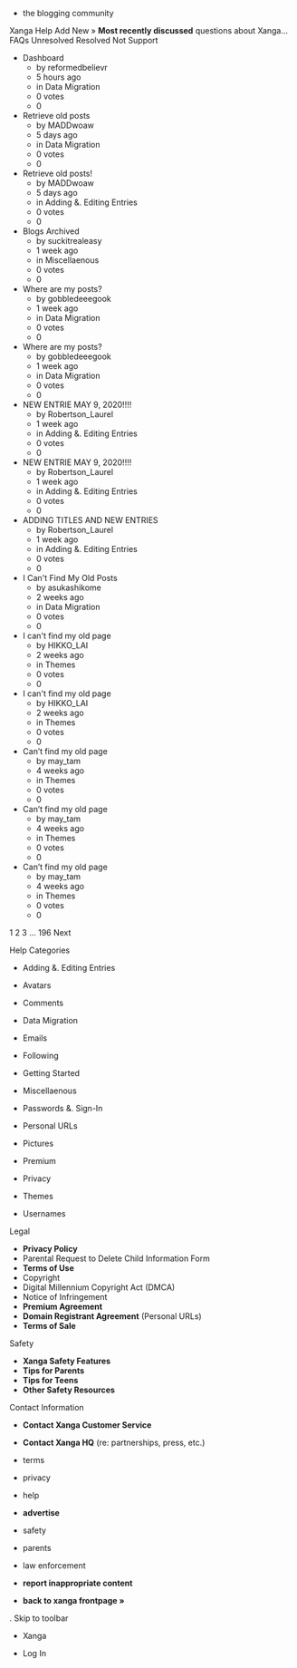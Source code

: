 *   the blogging community

Xanga Help Add New » **Most recently discussed** questions about Xanga… FAQs Unresolved Resolved Not Support

*   Dashboard
    *   by reformedbelievr
    *   5 hours ago
    *   in Data Migration
    *   0 votes
    *   0
*   Retrieve old posts
    *   by MADDwoaw
    *   5 days ago
    *   in Data Migration
    *   0 votes
    *   0
*   Retrieve old posts!
    *   by MADDwoaw
    *   5 days ago
    *   in Adding &. Editing Entries
    *   0 votes
    *   0
*   Blogs Archived
    *   by suckitrealeasy
    *   1 week ago
    *   in Miscellaenous
    *   0 votes
    *   0
*   Where are my posts?
    *   by gobbledeeegook
    *   1 week ago
    *   in Data Migration
    *   0 votes
    *   0
*   Where are my posts?
    *   by gobbledeeegook
    *   1 week ago
    *   in Data Migration
    *   0 votes
    *   0
*   NEW ENTRIE MAY 9, 2020!!!!
    *   by Robertson\_Laurel
    *   1 week ago
    *   in Adding &. Editing Entries
    *   0 votes
    *   0
*   NEW ENTRIE MAY 9, 2020!!!!
    *   by Robertson\_Laurel
    *   1 week ago
    *   in Adding &. Editing Entries
    *   0 votes
    *   0
*   ADDING TITLES AND NEW ENTRIES
    *   by Robertson\_Laurel
    *   1 week ago
    *   in Adding &. Editing Entries
    *   0 votes
    *   0
*   I Can't Find My Old Posts
    *   by asukashikome
    *   2 weeks ago
    *   in Data Migration
    *   0 votes
    *   0
*   I can't find my old page
    *   by HIKKO\_LAI
    *   2 weeks ago
    *   in Themes
    *   0 votes
    *   0
*   I can't find my old page
    *   by HIKKO\_LAI
    *   2 weeks ago
    *   in Themes
    *   0 votes
    *   0
*   Can’t find my old page
    *   by may\_tam
    *   4 weeks ago
    *   in Themes
    *   0 votes
    *   0
*   Can’t find my old page
    *   by may\_tam
    *   4 weeks ago
    *   in Themes
    *   0 votes
    *   0
*   Can’t find my old page
    *   by may\_tam
    *   4 weeks ago
    *   in Themes
    *   0 votes
    *   0

1 2 3 ... 196 Next

Help Categories

*   Adding &. Editing Entries
*   Avatars
*   Comments
*   Data Migration
*   Emails
*   Following
*   Getting Started
*   Miscellaenous

*   Passwords &. Sign-In
*   Personal URLs
*   Pictures
*   Premium
*   Privacy
*   Themes
*   Usernames

Legal

*   **Privacy Policy**
*   Parental Request to Delete Child Information Form
*   **Terms of Use**
*   Copyright
*   Digital Millennium Copyright Act (DMCA)
*   Notice of Infringement
*   **Premium Agreement**
*   **Domain Registrant Agreement** (Personal URLs)
*   **Terms of Sale**

Safety

*   **Xanga Safety Features**
*   **Tips for Parents**
*   **Tips for Teens**
*   **Other Safety Resources**

Contact Information

*   **Contact Xanga Customer Service**
*   **Contact Xanga HQ** (re: partnerships, press, etc.)

*   terms
*   privacy
*   help
*   **advertise**

*   safety
*   parents
*   law enforcement
*   **report inappropriate content**

*   **back to xanga frontpage »**

<img src="http://pixel.quantserve.com/pixel/p-87h-iNOVooym2.gif" style="display: none" height="1" width="1" alt="Quantcast"/>. Skip to toolbar

*   Xanga

*   Log In